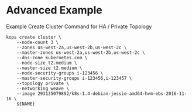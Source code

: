 # Advanced Example

Example Create Cluster Command for HA / Private Topology

```
kops create cluster \
    --node-count 3 \
    --zones us-west-2a,us-west-2b,us-west-2c \
    --master-zones us-west-2a,us-west-2b,us-west-2c \
    --dns-zone kubernetes.com \
    --node-size t2.medium \
    --master-size t2.medium \
    --node-security-groups i-123456 \
    --master-security-groups i-123456,i-123457 \
    --topology private \
    --networking weave \
    --image 293135079892/k8s-1.4-debian-jessie-amd64-hvm-ebs-2016-11-16 \
    ${NAME}
```
